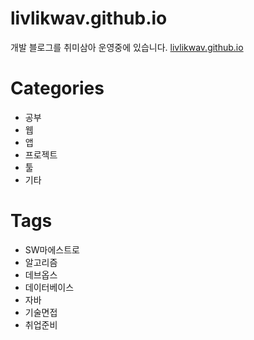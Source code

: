 # livlikwav.github.io
개발 블로그를 취미삼아 운영중에 있습니다.
[livlikwav.github.io](https://livlikwav.github.io)

# Categories
- 공부
- 웹
- 앱
- 프로젝트
- 툴
- 기타

# Tags
- SW마에스트로
- 알고리즘
- 데브옵스
- 데이터베이스
- 자바
- 기술면접
- 취업준비